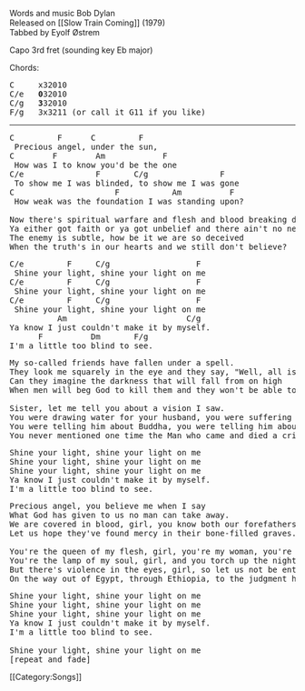 Words and music Bob Dylan<br>
Released on [[Slow Train Coming]] (1979)<br>
Tabbed by Eyolf Østrem

Capo 3rd fret (sounding key Eb major)

Chords:

<pre class="chords">
C     x32010
C/e   <strong>0</strong>32010
C/g   <strong>3</strong>32010
F/g   3x3211 (or call it G11 if you like)
</pre>

----
<pre class="verse">
C         F      C         F
 Precious angel, under the sun,
C        F        Am            F
 How was I to know you'd be the one
C/e               F       C/g               F
 To show me I was blinded, to show me I was gone
C                     F           Am          F
 How weak was the foundation I was standing upon?

Now there's spiritual warfare and flesh and blood breaking down.
Ya either got faith or ya got unbelief and there ain't no neutral ground.
The enemy is subtle, how be it we are so deceived
When the truth's in our hearts and we still don't believe?
</pre>

<pre class="refrain">
C/e         F     C/g                  F
 Shine your light, shine your light on me
C/e         F     C/g                  F
 Shine your light, shine your light on me
C/e         F     C/g                  F
 Shine your light, shine your light on me
          Am                         C/g
Ya know I just couldn't make it by myself.
      F          Dm       F/g
I'm a little too blind to see.
</pre>

<pre class="verse">
My so-called friends have fallen under a spell.
They look me squarely in the eye and they say, "Well, all is well."
Can they imagine the darkness that will fall from on high
When men will beg God to kill them and they won't be able to die?

Sister, let me tell you about a vision I saw.
You were drawing water for your husband, you were suffering under the law.
You were telling him about Buddha, you were telling him about Mohammed in one breath.
You never mentioned one time the Man who came and died a criminal's death.
</pre>

<pre class="refrain">
Shine your light, shine your light on me
Shine your light, shine your light on me
Shine your light, shine your light on me
Ya know I just couldn't make it by myself.
I'm a little too blind to see.
</pre>

<pre class="verse">
Precious angel, you believe me when I say
What God has given to us no man can take away.
We are covered in blood, girl, you know both our forefathers were slaves.
Let us hope they've found mercy in their bone-filled graves.

You're the queen of my flesh, girl, you're my woman, you're my delight,
You're the lamp of my soul, girl, and you torch up the night.
But there's violence in the eyes, girl, so let us not be enticed
On the way out of Egypt, through Ethiopia, to the judgment hall of Christ.
</pre>

<pre class="refrain">
Shine your light, shine your light on me
Shine your light, shine your light on me
Shine your light, shine your light on me
Ya know I just couldn't make it by myself.
I'm a little too blind to see.

Shine your light, shine your light on me
[repeat and fade]
</pre>

[[Category:Songs]]